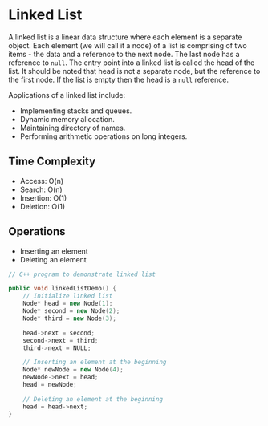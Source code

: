 # Linked List

A linked list is a linear data structure where each element is a separate object. Each element (we will call it a node) of a list is comprising of two items - the data and a reference to the next node. The last node has a reference to `null`. The entry point into a linked list is called the head of the list. It should be noted that head is not a separate node, but the reference to the first node. If the list is empty then the head is a `null` reference.

Applications of a linked list include:

- Implementing stacks and queues.
- Dynamic memory allocation.
- Maintaining directory of names.
- Performing arithmetic operations on long integers.

## Time Complexity

- Access: O(n)
- Search: O(n)
- Insertion: O(1)
- Deletion: O(1)

## Operations

- Inserting an element
- Deleting an element

```cpp
// C++ program to demonstrate linked list

public void linkedListDemo() {
    // Initialize linked list
    Node* head = new Node(1);
    Node* second = new Node(2);
    Node* third = new Node(3);

    head->next = second;
    second->next = third;
    third->next = NULL;

    // Inserting an element at the beginning
    Node* newNode = new Node(4);
    newNode->next = head;
    head = newNode;

    // Deleting an element at the beginning
    head = head->next;
}
```
